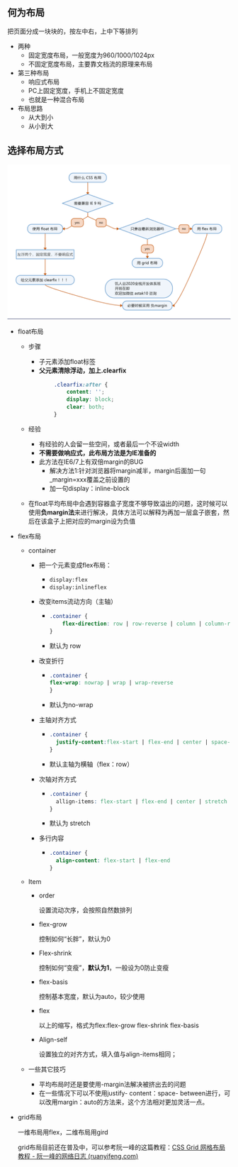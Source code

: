 ## 何为布局

把页面分成一块块的，按左中右，上中下等排列

* 两种
  * 固定宽度布局，一般宽度为960/1000/1024px
  * 不固定宽度布局，主要靠文档流的原理来布局
* 第三种布局
  * 响应式布局
  * PC上固定宽度，手机上不固定宽度
  * 也就是一种混合布局
* 布局思路
  * 从大到小
  * 从小到大

## 选择布局方式

![图解](pic2.png)

* float布局

  * 步骤

    * 子元素添加float标签
    * **父元素清除浮动，加上.clearfix**

    ~~~css
            .clearfix:after {
                content: '';
                display: block;
                clear: both;
            }
    ~~~

  * 经验

    * 有经验的人会留一些空间，或者最后一个不设width
    * **不需要做响应式，此布局方法是为IE准备的**
    * 此方法在IE6/7上有双倍margin的BUG
      * 解决方法1:针对浏览器将margin减半，margin后面加一句_margin=xxx覆盖之前设置的
      * 加一句display：inline-block

  * 在float平均布局中会遇到容器盒子宽度不够导致溢出的问题，这时候可以使用**负margin法**来进行解决，具体方法可以解释为再加一层盒子嵌套，然后在该盒子上把对应的margin设为负值

* flex布局

  * container

    * 把一个元素变成flex布局：

      * `display:flex`
      * `display:inlineflex`

    * 改变items流动方向（主轴）

      * ```css
        .container {
        	flex-direction: row | row-reverse | column | column-reverse
        }
        ```

      * 默认为 row

    * 改变折行

      * ```css
        .container {
        flex-wrap: nowrap | wrap | wrap-reverse
        }
        ```

      * 默认为no-wrap

    * 主轴对齐方式

      * ```CSS
        .container {
          justify-content:flex-start | flex-end | center | space-between | space-around | space-evenly 
        }
        ```

      * 默认主轴为横轴（flex：row）

    * 次轴对齐方式

      * ```css
        .container {
          allign-items: flex-start | flex-end | center | stretch | baseline
        }
        ```

      * 默认为 stretch

    * 多行内容

      * ```css
        .container {
          align-content: flex-start | flex-end
        }
        ```

  * Item

    * order

      设置流动次序，会按照自然数排列

    * flex-grow

      控制如何“长胖”，默认为0

    * Flex-shrink

      控制如何“变瘦”，**默认为1**，一般设为0防止变瘦

    * flex-basis

      控制基本宽度，默认为auto，较少使用

    * flex

      以上的缩写，格式为flex:flex-grow flex-shrink flex-basis

    * Align-self

      设置独立的对齐方式，填入值与align-items相同；

  * 一些其它技巧

    * 平均布局时还是要使用-margin法解决被挤出去的问题
    * 在一些情况下可以不使用justify- content：space- between进行，可以改用margin：auto的方法来，这个方法相对更加灵活一点。

* grid布局

  一维布局用flex，二维布局用gird

  grid布局目前还在普及中，可以参考阮一峰的这篇教程：[CSS Grid 网格布局教程 - 阮一峰的网络日志 (ruanyifeng.com)](https://www.ruanyifeng.com/blog/2019/03/grid-layout-tutorial.html)


